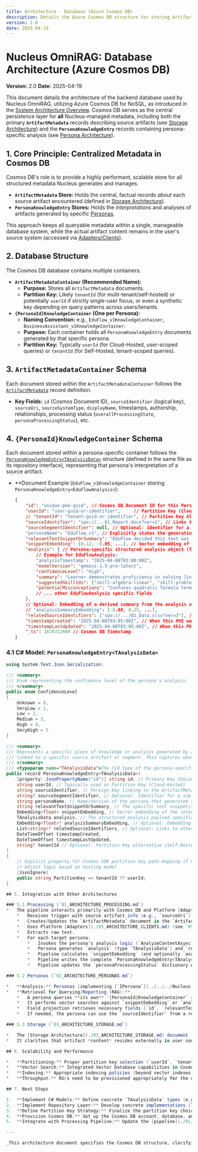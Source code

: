 ```yaml
---
title: Architecture - Database (Azure Cosmos DB)
description: Details the Azure Cosmos DB structure for storing ArtifactMetadata and PersonaKnowledgeEntry records.
version: 2.0
date: 2025-04-19
---
```


# Nucleus OmniRAG: Database Architecture (Azure Cosmos DB)

**Version:** 2.0
**Date:** 2025-04-19

This document details the architecture of the backend database used by Nucleus OmniRAG, utilizing Azure Cosmos DB for NoSQL, as introduced in the [System Architecture Overview](./00_ARCHITECTURE_OVERVIEW.md). Cosmos DB serves as the central persistence layer for **all** Nucleus-managed metadata, including both the primary **`ArtifactMetadata`** records describing source artifacts (see [Storage Architecture](./03_ARCHITECTURE_STORAGE.md)) and the **`PersonaKnowledgeEntry`** records containing persona-specific analysis (see [Persona Architecture](./02_ARCHITECTURE_PERSONAS.md)).

## 1. Core Principle: Centralized Metadata in Cosmos DB

Cosmos DB's role is to provide a highly performant, scalable store for all structured metadata Nucleus generates and manages.

*   **`ArtifactMetadata` Store:** Holds the central, factual records *about* each source artifact encountered (defined in [Storage Architecture](./03_ARCHITECTURE_STORAGE.md)).
*   **`PersonaKnowledgeEntry` Stores:** Holds the *interpretations* and analyses of artifacts generated by specific [Personas](./02_ARCHITECTURE_PERSONAS.md).

This approach keeps all queryable metadata within a single, manageable database system, while the actual artifact content remains in the user's source system (accessed via [Adapters/Clients](./05_ARCHITECTURE_CLIENTS.md)).

## 2. Database Structure

The Cosmos DB database contains multiple containers:

*   **`ArtifactMetadataContainer` (Recommended Name):**
    *   **Purpose:** Stores all `ArtifactMetadata` documents.
    *   **Partition Key:** Likely `tenantId` (for multi-tenant/self-hosted) or potentially `userId` if strictly single-user focus, or even a synthetic key depending on query patterns across users/tenants.
*   **`{PersonaId}KnowledgeContainer` (One per Persona):**
    *   **Naming Convention:** e.g., `EduFlow_v1KnowledgeContainer`, `BusinessAssistant_v1KnowledgeContainer`.
    *   **Purpose:** Each container holds all `PersonaKnowledgeEntry` documents generated by that specific persona.
    *   **Partition Key:** Typically `userId` (for Cloud-Hosted, user-scoped queries) or `tenantId` (for Self-Hosted, tenant-scoped queries).

## 3. `ArtifactMetadataContainer` Schema

Each document stored within the `ArtifactMetadataContainer` follows the [`ArtifactMetadata`](../../../Nucleus.Abstractions/Models/ArtifactMetadata.cs) record definition.

*   **Key Fields:** `id` (Cosmos Document ID), `sourceIdentifier` (logical key), `sourceUri`, `sourceSystemType`, `displayName`, timestamps, authorship, relationships, processing status (`overallProcessingState`, `personaProcessingStatus`), etc.

## 4. `{PersonaId}KnowledgeContainer` Schema

Each document stored within a persona-specific container follows the [`PersonaKnowledgeEntry<TAnalysisData>`](../../../Nucleus.Abstractions/Repositories/IPersonaKnowledgeRepository.cs) structure (defined in the same file as its repository interface), representing that persona's interpretation of a source artifact.

*   **Document Example (`EduFlow_v1KnowledgeContainer` storing `PersonaKnowledgeEntry<EduFlowAnalysis>`):
    ```json
    {
        "id": "unique-pke-guid", // Cosmos DB Document ID for this PersonaKnowledgeEntry
        "userId": "user-guid-or-identifier",     // Partition Key (Cloud-Hosted)
        // "tenantId": "tenant-guid-or-identifier", // Partition Key Alt (Self-Hosted)
        "sourceIdentifier": "spo://...Q1_Report.docx?ver=1", // Links to the ArtifactMetadata document (matches its sourceIdentifier)
        "sourceSegmentIdentifier": null, // Optional: Identifier for a sub-part of the source artifact
        "personaName": "EduFlow_v1", // Explicitly states the generating persona
        "relevantTextSnippetOrSummary": "EduFlow decided this text was most relevant: Learner shows understanding of algebraic equations...", // Persona-extracted/generated text snippet or summary, max length enforced!
        "snippetEmbedding": [0.12, -0.05, ...], // Vector embedding of relevantTextSnippetOrSummary
        "analysis": { // Persona-specific structured analysis object (TAnalysisData)
            // Example for EduFlowAnalysis:
            "analysisTimestamp": "2025-04-08T03:00:00Z",
            "modelVersion": "gemini-1.5-pro-latest",
            "confidenceLevel": "High",
            "summary": "Learner demonstrates proficiency in solving linear equations but struggles with quadratic formulas.",
            "suggestedSkillIds": ["skill-algebra-linear", "skill-problem-solving"],
            "potentialMisconceptions": "Confuses quadratic formula terms."
            // ... other EduFlowAnalysis specific fields
        },
        // Optional: Embedding of a derived summary from the analysis object itself
        // "analysisSummaryEmbedding": [-0.08, 0.25, ...],
        "relatedSourceIdentifiers": ["spo://.../Q1_Data.xlsx?ver=3"], // Links to other ArtifactMetadata suggested by the persona
        "timestampCreated": "2025-04-08T03:05:00Z", // When this PKE was created
        "timestampLastUpdated": "2025-04-08T03:05:00Z", // When this PKE was last updated
        "_ts": 1678722600 // Cosmos DB Timestamp
    }
    ```

### 4.1 C# Model: `PersonaKnowledgeEntry<TAnalysisData>`

```csharp
using System.Text.Json.Serialization;

/// <summary>
/// Enum representing the confidence level of the persona's analysis.
/// </summary>
public enum ConfidenceLevel
{
    Unknown = 0,
    VeryLow = 1,
    Low = 2,
    Medium = 3,
    High = 4,
    VeryHigh = 5
}

/// <summary>
/// Represents a specific piece of knowledge or analysis generated by a Persona,
/// linked to a specific source artifact or segment. This captures what a persona knows about that source/segment.
/// </summary>
/// <typeparam name="TAnalysisData">The CLR type of the persona-specific analysis payload.</typeparam>
public record PersonaKnowledgeEntry<TAnalysisData>(
    [property: JsonPropertyName("id")] string id, // Primary Key (Document ID)
    string userId, // Typically used as Partition Key (Cloud-Hosted)
    string sourceIdentifier, // Foreign Key linking to the ArtifactMetadata document (matches its sourceIdentifier)
    string? sourceSegmentIdentifier, // Optional: Identifier for a sub-part of the source artifact
    string personaName, // Name/Version of the persona that generated this entry
    string relevantTextSnippetOrSummary, // The specific text snippet/summary identified by the persona
    Embedding<float> snippetEmbedding, // Vector embedding of the relevantTextSnippetOrSummary
    TAnalysisData analysis, // The structured analysis payload specific to the persona (must include ConfidenceLevel)
    Embedding<float>? analysisSummaryEmbedding, // Optional: Embedding of a derived summary from the analysis
    List<string>? relatedSourceIdentifiers, // Optional: Links to other related ArtifactMetadata records
    DateTimeOffset timestampCreated,
    DateTimeOffset timestampLastUpdated,
    string? tenantId // Optional: Partition Key alternative (Self-Hosted)
)
{
    // Explicit property for Cosmos SDK partition key path mapping if needed
    // Adjust logic based on hosting model
    [JsonIgnore]
    public string PartitionKey => tenantId ?? userId;
}

## 5. Integration with Other Architectures

### 5.1 Processing (`01_ARCHITECTURE_PROCESSING.md`)
*   The pipeline interacts primarily with Cosmos DB and Platform [Adapters](./05_ARCHITECTURE_CLIENTS.md):
    *   Receives trigger with source artifact info (e.g., `sourceUri`).
    *   Creates/Updates the `ArtifactMetadata` document in the `ArtifactMetadataContainer` in Cosmos DB.
    *   Uses Platform [Adapters](./05_ARCHITECTURE_CLIENTS.md) (see `05_ARCHITECTURE_CLIENTS.md`) to fetch artifact content from the `sourceUri`.
    *   Extracts raw text.
    *   For each target persona:
        *   Invokes the persona's analysis logic (`AnalyzeContentAsync`).
        *   Persona generates `analysis` (type `TAnalysisData`) and `relevantTextSnippetOrSummary`.
        *   Pipeline calculates `snippetEmbedding` (and optionally `analysisSummaryEmbedding`).
        *   Pipeline writes the complete `PersonaKnowledgeEntry<TAnalysisData>` record to the specific `{PersonaId}KnowledgeContainer` in Cosmos DB.
        *   Pipeline updates the `personaProcessingStatus` dictionary within the relevant `ArtifactMetadata` document in Cosmos DB.

### 5.2 Personas (`02_ARCHITECTURE_PERSONAS.md`)

*   **Analysis:** Personas (implementing [`IPersona`](../../../Nucleus.Abstractions/IPersona.cs)) receive artifact content streams, perform analysis, and return the `analysis` object and `relevantTextSnippetOrSummary` to the pipeline.
*   **Retrieval for Querying/Reporting (RAG):**
    *   A persona queries **its own** `{PersonaId}KnowledgeContainer` in Cosmos DB.
    *   It performs vector searches against `snippetEmbedding` or `analysisSummaryEmbedding`.
    *   Field projection retrieves necessary fields (`id`, `relevantTextSnippetOrSummary`, `analysis`, `sourceIdentifier`, etc.).
    *   If needed, the persona can use the `sourceIdentifier` from a retrieved PKE to request the full `ArtifactMetadata` (from `ArtifactMetadataContainer`) or even fresh content from the source system via adapters (using `sourceUri`) for more context.

### 5.3 Storage (`03_ARCHITECTURE_STORAGE.md`)

*   The [Storage Architecture](./03_ARCHITECTURE_STORAGE.md) document (`03_ARCHITECTURE_STORAGE.md`) primarily defines the **logical structure of the `ArtifactMetadata` object**, which is persisted within the `ArtifactMetadataContainer` in Cosmos DB.
*   It clarifies that artifact *content* resides externally in user source systems, accessed via [Adapters](./05_ARCHITECTURE_CLIENTS.md).

## 6. Scalability and Performance

*   **Partitioning:** Proper partition key selection (`userId`, `tenantId`, or other) is crucial for distributing load and enabling efficient queries within both `ArtifactMetadataContainer` and `{PersonaId}KnowledgeContainer`s. The choice impacts cost and scalability and is influenced by the [Deployment Model](./07_ARCHITECTURE_DEPLOYMENT.md) (e.g., cloud-hosted multi-tenant vs. self-hosted single-tenant) and [Security](./06_ARCHITECTURE_SECURITY.md) requirements.
*   **Vector Search:** Integrated Vector Database capabilities in Cosmos DB enable efficient similarity searches within each persona's container.
*   **Indexing:** Appropriate indexing policies (beyond vector indexes) are needed for efficient metadata filtering (see [Security considerations](./06_ARCHITECTURE_SECURITY.md) regarding what gets indexed).
*   **Throughput:** RU/s need to be provisioned appropriately for the database or individual containers based on expected load (see [Deployment Architecture](./07_ARCHITECTURE_DEPLOYMENT.md) for cost implications).

## 7. Next Steps

1.  **Implement C# Models:** Define concrete `TAnalysisData` types (e.g., `EduFlowAnalysis`, `ProfessionalAnalysis`) for each persona within the [`Nucleus.Abstractions`](../../../Nucleus.Abstractions/) project or a dedicated `Nucleus.Personas.Abstractions` project.
2.  **Implement Repository Layer:** Develop concrete implementations (likely in a dedicated `Nucleus.Infrastructure` or `Nucleus.Persistence` project) for the defined [`IArtifactMetadataRepository`](../../../Nucleus.Abstractions/Repositories/IArtifactMetadataRepository.cs) and [`IPersonaKnowledgeRepository<TAnalysisData>`](../../../Nucleus.Abstractions/Repositories/IPersonaKnowledgeRepository.cs) interfaces using the Cosmos DB .NET SDK. Ensure dynamic container handling for PKEs.
3.  **Define Partition Key Strategy:** Finalize the partition key choices for both container types based on [deployment models](./07_ARCHITECTURE_DEPLOYMENT.md) and query patterns.
4.  **Provision Cosmos DB:** Set up the Cosmos DB account, database, and define container creation/configuration strategy (part of [Deployment](./07_ARCHITECTURE_DEPLOYMENT.md)).
5.  **Integrate with Processing Pipeline:** Update the [pipeline](./01_ARCHITECTURE_PROCESSING.md) to implement the flow described in Section 5.1.

---

_This architecture document specifies the Cosmos DB structure, clarifying its role as the central store for both factual `ArtifactMetadata` and interpretive `PersonaKnowledgeEntry` data, linking them via the `sourceIdentifier`._
